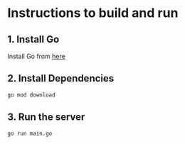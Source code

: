 # Instructions to build and run

<!-- go gin server instructions -->

## 1. Install Go

Install Go from [here](https://golang.org/dl/)

## 2. Install Dependencies

```bash
go mod download
```


## 3. Run the server

```bash
go run main.go
```

<!-- end -->
